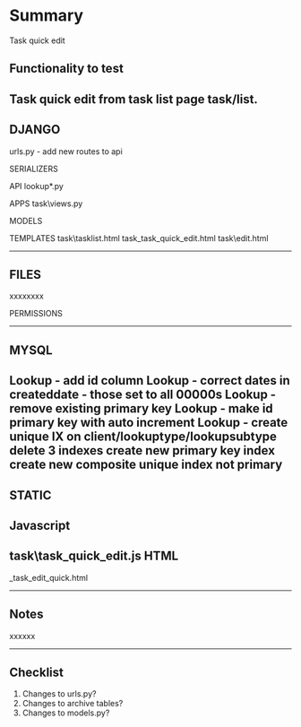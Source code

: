 Summary
=======
Task quick edit

Functionality to test
---------------------
Task quick edit from task list page task/list.
------------------------------------------------------------
DJANGO
------
urls.py - add new routes to api

SERIALIZERS

API
lookup\*.py

APPS
task\views.py

MODELS

TEMPLATES
task\tasklist.html
task\_task_quick_edit.html
task\edit.html

-------------------------------------------------------------
FILES
-----
xxxxxxxx

PERMISSIONS

------------------------------------------------------------
MYSQL
-----                                                      
Lookup - add id column
Lookup - correct dates in createddate - those set to all 00000s
Lookup - remove existing primary key
Lookup - make id primary key with auto increment
Lookup - create unique IX on client/lookuptype/lookupsubtype
delete 3 indexes
create new primary key index
create new composite unique index not primary
------------------------------------------------------------
STATIC
------

Javascript
----------
task\task_quick_edit.js
HTML
----
_task_edit_quick.html

-------------------------------------------------------------
Notes
-----
xxxxxx

-------------------------------------------------------------
Checklist
---------
1. Changes to urls.py?
2. Changes to archive tables?
3. Changes to models.py?